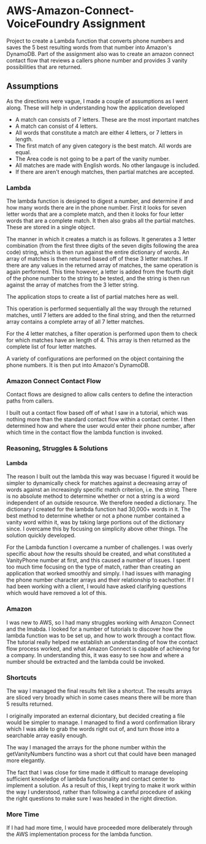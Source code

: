 # AWS-Amazon-Connect-VoiceFoundry Assignment

Project to create a Lambda function that converts phone numbers and saves the 5 best resulting words from that number into Amazon's DynamoDB. Part of the assignment also was to create an amazon connect contact flow that reviews a callers phone number and provides 3 vanity possibilities that are returned.

## Assumptions

As the directions were vague, I made a couple of assumptions as I went along. These will help in understanding how the application developed

 * A match can consists of 7 letters. These are the most important matches
 * A match can consist of 4 letters.
 * All words that constitute a match are either 4 letters, or 7 letters in length.
 * The first match of any given category is the best match. All words are equal.
 * The Area code is not going to be a part of the vanity number.
 * All matches are made with English words. No other langauge is included.
 * If there are aren't enough matches, then partial matches are accepted.


### Lambda

The lambda function is designed to digest a number, and determine if and how many words there are in the phone number. First it looks for seven letter words that are a complete match, and then it looks for four letter words that are a complete match. It then also grabs all the partial matches. These are stored in a single object.

The manner in which it creates a match is as follows. It generates a 3 letter combination (from the first three digits of the seven digits following the area code) string, which is then run against the entire dictionary of words. An array of matches is then returned based off of these 3 letter matches. If there are any values in the returned array of matches, the same operation is again performed. This time however, a letter is added from the fourth digit of the phone number to the string to be tested, and the string is then run against the array of matches from the 3 letter string.

The application stops to create a list of partial matches here as well.

This operation is performed sequentially all the way through the returned matches, until 7 letters are added to the final string, and then the returrned array contains a complete array of all 7 letter matches.

For the 4 letter matches, a filter operation is performed upon them to check for which matches have an length of 4. This array is then returned as the complete list of four letter matches.

A variety of configurations are performed on the object containing the phone numbers. It is then put into Amazon's DynamoDB.

### Amazon Connect Contact Flow

Contact flows are designed to allow calls centers to define the interaction paths from callers.

I built out a contact flow based off of what I saw in a tutorial, which was nothing more than the standard contact flow within a contact center. I then determined how and where the user would enter their phone number, after which time in the contact flow the lambda function is invoked.


### Reasoning, Struggles & Solutions

#### Lambda

The reason I built out the lambda this way was becuase I figured it would be simpler to dynamically check for matches against a decreasing array of words against an increasingly specific match criterion, i.e. the string. There is no absolute method to determine whether or not a string is a word independent of an outside resource. We therefore needed a dictionary. The dictionary I created for the lambda function had 30,000+ words in it. The best method to determine whether or not a phone number contained a vanity word within it, was by taking large portions out of the dictionary since. I overcame this by focusing on simplicity above other things. The solution quickly developed.

For the Lambda function I overcame a number of challenges.  I was overly specific about _how_ the results should be created, and what constituted a VanityPhone number at first, and this caused a number of issues. I spent too much time focusing on the type of match, rather than creating an application that worked smoothly and simply. I had issues with managing the phone number character arrays and their relationship to eachother. If I had been working with a client, I would have asked clarifying questions which would have removed a lot of this.


### Amazon

I was new to AWS, so I had many struggles working with Amazon Connect and the lmabda. I looked for a number of tutorials to discover how the lambda function was to be set up, and how to work through a contact flow. The tutorial really helped me establish an understanding of how the contact flow process worked, and what Amazon Connect is capable of achieving for a company. In understanding this, it was easy to see how and where a number should be extracted and the lambda could be invoked.


### Shortcuts

The way I managed the final results felt like a shortcut. The results arrays are sliced very broadly which in some cases means there will be more than 5 results returned.

I originally imporated an external diciontary, but decided creating a file would be simpler to manage. I managed to find a word confirmation library which I was able to grab the words right out of, and turn those into a searchable array easily enough.

The way I managed the arrays for the phone number within the getVanityNumbers functino was a short cut that could have been managed more elegantly.

The fact that I was close for time made it difficult to manage developing sufficient knowledge of lambda functionality and contact center to implement a solution. As a result of this, I kept trying to make it work within the way I understood, rather than following a careful procedure of asking the right questions to make sure I was headed in the right direction.


### More Time
If I had had more time, I would have proceeded more deliberately through the AWS implementation process for the lambda function.

